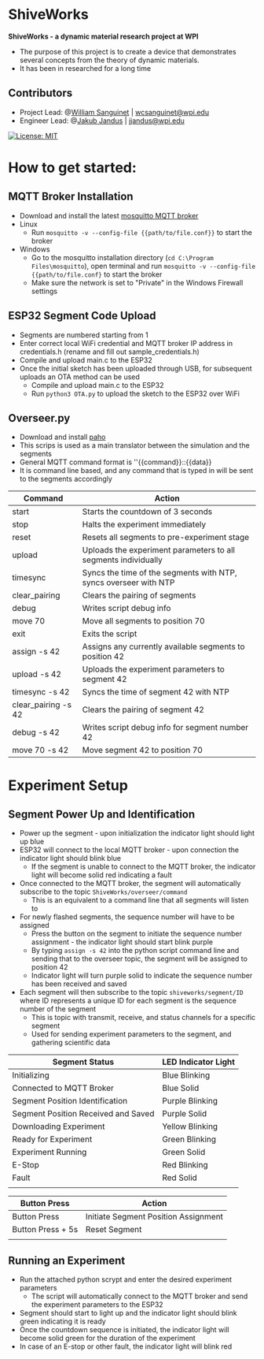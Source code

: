 # ShiveWorks 
**ShiveWorks - a dynamic material research project at WPI**

* The purpose of this project is to create a device that demonstrates several concepts from the theory of dynamic materials.
* It has been in researched for a long time

## Contributors
* Project Lead: @[William Sanguinet](https://github.com/williamsanguinet) | wcsanguinet@wpi.edu
* Engineer Lead: @[Jakub Jandus](https://github.com/BambusGS) | jjandus@wpi.edu

[![License: MIT](https://img.shields.io/badge/License-MIT-yellow.svg)](https://opensource.org/licenses/MIT)


# How to get started:
## MQTT Broker Installation
* Download and install the latest [mosquitto MQTT broker](https://mosquitto.org/download/)
* Linux
  * Run `mosquitto -v --config-file {{path/to/file.conf}}` to start the broker
* Windows
  * Go to the mosquitto installation directory (`cd C:\Program Files\mosquitto`), open terminal and run `mosquitto -v --config-file {{path/to/file.conf}` to start the broker
  * Make sure the network is set to "Private" in the Windows Firewall settings

## ESP32 Segment Code Upload
* Segments are numbered starting from 1
* Enter correct local WiFi credential and MQTT broker IP address in credentials.h (rename and fill out sample_credentials.h)
* Compile and upload main.c to the ESP32
* Once the initial sketch has been uploaded through USB, for subsequent uploads an OTA method can be used
  * Compile and upload main.c to the ESP32
  * Run `python3 OTA.py` to upload the sketch to the ESP32 over WiFi

## Overseer.py
  * Download and install [paho](https://pypi.org/project/paho-mqtt/)
  * This scrips is used as a main translator between the simulation and the segments
  * General MQTT command format is ''{{command}}::{{data}}
  * It is command line based, and any command that is typed in will be sent to the segments accordingly

| Command             | Action                                                           |
| ------------------- | ---------------------------------------------------------------- |
| start               | Starts the countdown of 3 seconds                                |
| stop                | Halts the experiment immediately                                 |
| reset               | Resets all segments to pre-experiment stage                      |
| upload              | Uploads the experiment parameters to all segments individually   |
| timesync            | Syncs the time of the segments with NTP, syncs overseer with NTP |
| clear_pairing       | Clears the pairing of segments                                   |
| debug               | Writes script debug info                                         |
| move 70             | Move all segments to position 70                                 |
| exit                | Exits the script                                                 |
| assign -s 42        | Assigns any currently available segments to position 42          |
| upload -s 42        | Uploads the experiment parameters to segment 42                  |
| timesync -s 42      | Syncs the time of segment 42 with NTP                            |
| clear_pairing -s 42 | Clears the pairing of segment 42                                 |
| debug -s 42         | Writes script debug info for segment number 42                   |
| move 70 -s 42       | Move segment 42 to position 70                                   |

<!-- implement a segment servo offset function -->


# Experiment Setup
## Segment Power Up and Identification
* Power up the segment - upon initialization the indicator light should light up blue
* ESP32 will connect to the local MQTT broker - upon connection the indicator light should blink blue
  * If the segment is unable to connect to the MQTT broker, the indicator light will become solid red indicating a fault
* Once connected to the MQTT broker, the segment will automatically subscribe to the topic `ShiveWorks/overseer/command`
  * This is an equivalent to a command line that all segments will listen to
* For newly flashed segments, the sequence number will have to be assigned
  * Press the button on the segment to initiate the sequence number assignment - the indicator light should start blink purple
  * By typing `assign -s 42` into the python script command line and sending that to the overseer topic, the segment will be assigned to position 42
  * Indicator light will turn purple solid to indicate the sequence number has been received and saved
* Each segment will then subscribe to the topic `shiveworks/segment/ID` where ID represents a unique ID for each segment is the sequence number of the segment
  * This is topic with transmit, receive, and status channels for a specific segment
  * Used for sending experiment parameters to the segment, and gathering scientific data 

 
| Segment Status                      | LED Indicator Light |
| ----------------------------------- | ------------------- |
| Initializing                        | Blue Blinking       |
| Connected to MQTT Broker            | Blue Solid          |
| Segment Position Identification     | Purple Blinking     |
| Segment Position Received and Saved | Purple Solid        |
| Downloading Experiment              | Yellow Blinking     |
| Ready for Experiment                | Green Blinking      |
| Experiment Running                  | Green Solid         |
| E-Stop                              | Red Blinking        |
| Fault                               | Red Solid           |
|                                     |                     |

| Button Press      | Action                               |
| ----------------- | ------------------------------------ |
| Button Press      | Initiate Segment Position Assignment |
| Button Press + 5s | Reset Segment                        |
|                   |                                      |

  

## Running an Experiment
* Run the attached python scrypt and enter the desired experiment parameters
  * The script will automatically connect to the MQTT broker and send the experiment parameters to the ESP32
* Segment should start to light up and the indicator light should blink green indicating it is ready
* Once the countdown sequence is initiated, the indicator light will become solid green for the duration of the experiment
* In case of an E-stop or other fault, the indicator light will blink red
